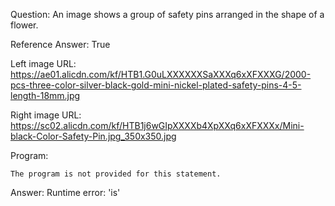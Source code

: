 Question: An image shows a group of safety pins arranged in the shape of a flower.

Reference Answer: True

Left image URL: https://ae01.alicdn.com/kf/HTB1.G0uLXXXXXXSaXXXq6xXFXXXG/2000-pcs-three-color-silver-black-gold-mini-nickel-plated-safety-pins-4-5-length-18mm.jpg

Right image URL: https://sc02.alicdn.com/kf/HTB1j6wGIpXXXXb4XpXXq6xXFXXXx/Mini-black-Color-Safety-Pin.jpg_350x350.jpg

Program:

```
The program is not provided for this statement.
```
Answer: Runtime error: 'is'


